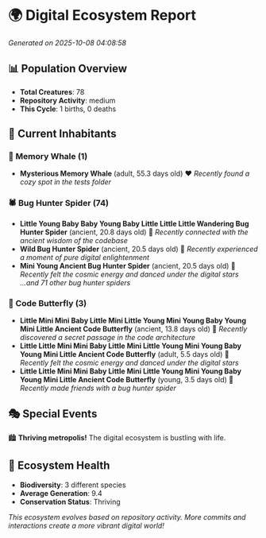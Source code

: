 # 🌍 Digital Ecosystem Report
*Generated on 2025-10-08 04:08:58*

## 📊 Population Overview
- **Total Creatures**: 78
- **Repository Activity**: medium
- **This Cycle**: 1 births, 0 deaths

## 👥 Current Inhabitants

### 🐋 Memory Whale (1)
- **Mysterious Memory Whale** (adult, 55.3 days old) ❤️
  *Recently found a cozy spot in the tests folder*

### 🕷️ Bug Hunter Spider (74)
- **Little Young Baby Baby Young Baby Little Little Little Wandering Bug Hunter Spider** (ancient, 20.8 days old) 💛
  *Recently connected with the ancient wisdom of the codebase*
- **Wild Bug Hunter Spider** (ancient, 20.5 days old) 💛
  *Recently experienced a moment of pure digital enlightenment*
- **Mini Young Ancient Bug Hunter Spider** (ancient, 20.5 days old) 💛
  *Recently felt the cosmic energy and danced under the digital stars*
  *...and 71 other bug hunter spiders*

### 🦋 Code Butterfly (3)
- **Little Mini Mini Baby Little Mini Little Young Mini Young Baby Young Mini Little Ancient Code Butterfly** (ancient, 13.8 days old) 💛
  *Recently discovered a secret passage in the code architecture*
- **Little Little Mini Mini Baby Little Mini Little Young Mini Young Baby Young Mini Little Ancient Code Butterfly** (adult, 5.5 days old) 💚
  *Recently felt the cosmic energy and danced under the digital stars*
- **Little Little Mini Mini Baby Little Mini Little Young Mini Young Baby Young Mini Little Ancient Code Butterfly** (young, 3.5 days old) 💚
  *Recently made friends with a bug hunter spider*

## 🎭 Special Events

🏙️ **Thriving metropolis!** The digital ecosystem is bustling with life.

## 🔬 Ecosystem Health
- **Biodiversity**: 3 different species
- **Average Generation**: 9.4
- **Conservation Status**: Thriving

*This ecosystem evolves based on repository activity. More commits and interactions create a more vibrant digital world!*